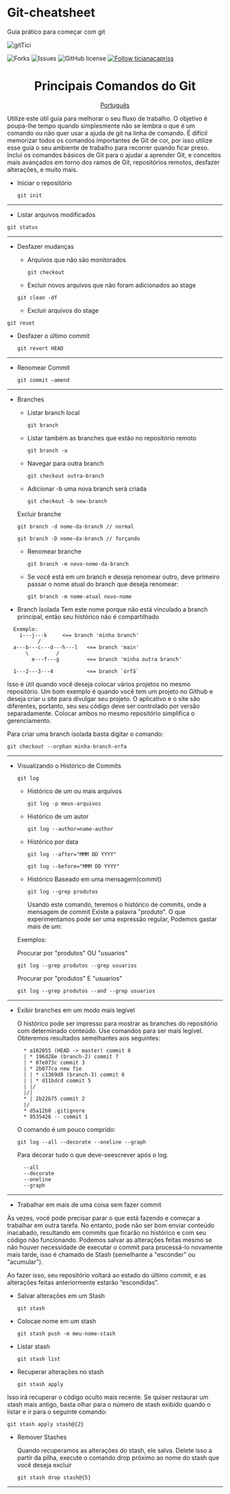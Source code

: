 # Git-cheatsheet

Guia prático para começar com git

<img src="https://i.ibb.co/fdMxnQ4/gitTici.png"  align="center" alt="gitTici"   border="0">

<p >

   <img alt="Forks" src="https://img.shields.io/github/stars/ticianacapris?color=4A90E2&label=FORKS&logo=3C424B&logoColor=3C424B&style=for-the-badge&labelColor=222222" />

   <img alt="Issues" src="https://img.shields.io/github/stars/ticianacapris?color=4A90E2&label=ISSUES&logo=3C424B&logoColor=3C424B&style=for-the-badge&labelColor=222222" />

   <img alt="GitHub license" src="https://img.shields.io/github/stars/ticianacapris?color=4A90E2&label=LICENSE&logo=3C424B&logoColor=3C424B&style=for-the-badge&labelColor=222222" />

  <a href="https://github.com/ticianacapris">
    <img alt="Follow ticianacapriss" src="https://img.shields.io/static/v1?label=Follow&message=ticianacapris&style=for-the-badge&color=4A90E2&labelColor=222222" />
  </a>
</p>
<h1 align="center">
  Principais Comandos do Git
</h1>

<p align="center">
  <a href="README.md">Português</a>
</p>

<p >
Utilize este útil guia para melhorar o seu fluxo de trabalho. O objetivo é poupa-lhe tempo quando simplesmente não se lembra o que é um comando ou não quer usar a ajuda de git na linha de comando. É difícil memorizar todos os comandos importantes de Git de cor, por isso utilize esse guia o seu ambiente de trabalho para recorrer quando ficar preso. Incluí os comandos básicos de Git para o ajudar a aprender Git, e conceitos mais avançados em torno dos ramos de Git, repositórios remotos, desfazer alterações, e muito mais.
</p>

- Iniciar o repositório

  `git init`

---

- Listar arquivos modificados

`git status`

---

- Desfazer mudanças

  - Arquivos que não são monitorados

      `git checkout`

  - Excluir novos arquivos que não foram adicionados ao stage
  
  `git clean -df`
  
  - Excluir arquivos do stage
  
 `git reset`

  - Desfazer o último commit
  
      `git revert HEAD`
  

---

- Renomear Commit

  `git commit —amend`

---

- Branches

  - Listar branch local

    `git branch`

  - Listar também as branches que estão no repositório remoto

    `git branch -a`

  - Navegar para outra branch

    `git checkout outra-branch`

  - Adicionar -b uma nova branch será criada

       `git checkout -b new-branch`
       
  Excluir branche

    `git branch -d nome-da-branch // normal`

    `git branch -D nome-da-branch // forçando`

  - Renomear branche

    `git branch -m novo-nome-da-branch`

  - Se você está em um branch e deseja renomear outro, deve primeiro passar o nome atual do branch que deseja renomear:

    `git branch -m nome-atual novo-nome`

 - Branch Isolada
   Tem este nome porque não está vinculado a branch principal, então seu histórico não é compartilhado
  ```shell
    Exemplo:
      i---j---k     <== branch 'minha branch'
            /
    a---b---c---d---h---l   <== branch 'main'
        \         /
          e---f---g         <== branch 'minha outra branch'

    1---2---3---4           <== branch `órfã`
  ```
  
Isso é útil quando você deseja colocar vários projetos no mesmo repositório. Um bom exemplo é quando você tem um projeto no Github e deseja criar u site para divulgar seu projeto. O aplicativo e o site são diferentes, portanto, seu seu código deve ser controlado por versão separadamente. Colocar ambos no mesmo repositório simplifica o gerenciamento.
 
  Para criar uma branch isolada basta digitar o comando:

  `git checkout --orphan minha-branch-orfa`

---
- Visualizando o Histórico de Commits

  `git log`

  - Histórico de um ou mais arquivos

    `git log -p meus-arquivos`

  - Histórico de um autor

    `git log --author=name-author`

  - Histórico por data

    `git log --after="MMM DD YYYY"`

    `git log --before="MMM DD YYYY"`

  - Histórico Baseado em uma mensagem(commit)

    `git log --grep produtos`

    Usando este comando, teremos o histórico de commits, onde a mensagem de commit
    Existe a palavra "produto". O que experimentamos pode ser uma expressão regular,
    Podemos gastar mais de um:

  Exemplos:

  Procurar por "produtos" OU "usuarios"

  `git log --grep produtos --grep usuarios`

  Procurar por "produtos" E "usuarios"

  `git log --grep produtos --and --grep usuarios`

---

- Exibir branches em um modo mais legível

  O histórico pode ser impresso para mostrar as branches do repositório com determinado conteúdo.
Use comandos para ser mais legível. Obteremos resultados semelhantes aos seguintes:

  ```shell
    * a102055 (HEAD -> master) commit 8
    | * 196d28e (branch-2) commit 7
    | * 07e073c commit 3
    | * 2b077ca new fie
    | | * c1369d8 (branch-3) commit 6
    | | * d11bdcd commit 5
    | |/
    |/|
    * | 2b22b75 commit 2
    |/
    * d5a12b0 .gitignore
    * 9535426 -- commit 1
  ```

  O comando é um pouco comprido:

  `git log --all --decorate --oneline --graph`

  Para decorar tudo o que deve-seescrever após o log.

  ```
    --all
    --decorate
    --oneline
    --graph
  ```

---

- Trabalhar em mais de uma coisa sem fazer commit
 
Às vezes, você pode precisar parar o que está fazendo e começar a trabalhar em outra tarefa.
No entanto, pode não ser bom enviar conteúdo inacabado, resultando em commits que ficarão no histórico e com seu código não funcionando. 
Podemos salvar as alterações feitas mesmo se não houver necessidade de executar o commit para processá-lo novamente mais tarde, isso é chamado de Stash (semelhante a "esconder" ou "acumular").

  Ao fazer isso, seu repositório voltará ao estado do último commit, e as alterações
  feitas anteriormente estarão “escondidas”.

  - Salvar alterações em um Stash

    `git stash`

  - Colocae nome em um stash

    `git stash push -m meu-nome-stash`

  - Listar stash

    `git stash list`

  - Recuperar alterações no stash

    `git stash apply`

  Isso irá recuperar o código oculto mais recente. Se quiser restaurar um stash mais antigo,
  basta olhar para o número de stash exibido quando o listar e ir para o seguinte comando:

  `git stash apply stash@{2}`

  - Remover Stashes

    Quando recuperamos as alterações do stash, ele salva. Delete isso a partir da pilha,
    execute o comando drop próximo ao nome do stash que você deseja excluir

    `git stash drop stash@{5}`

---

       
